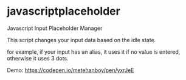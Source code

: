 # javascriptplaceholder
Javascript Input Placeholder Manager

This script changes your input data based on the idle state.

for example, if your input has an alias, it uses it if no value is entered, otherwise it uses 3 dots.

Demo: https://codepen.io/metehanboy/pen/yxrJeE
